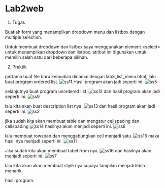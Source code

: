 # Lab2web
1. Tugas

Buatlah form yang menampilkan dropdown menu dan listbox dengan multiple selection.

Untuk membuat dropdown dan listbox saya menggunakan element &lt;select&gt; untuk menampilkan dropdown dan listbox. atribut ini digunakan untuk memilih salah satu dari beberapa pilihan.

2. Praktik

pertama buat file baru kemudian dinamai dengan lab3_list_menu.html, lalu buat program ordered list.
![ss11](https://user-images.githubusercontent.com/102292839/161184947-fabde6d0-1a70-4cdc-bf49-62bac56394c3.png)
Hasil program akan jadi seperti ini.
![ss5](https://user-images.githubusercontent.com/102292839/161185126-2664ce55-85df-4a0d-aa6a-c33d8af2a916.png)

selanjutnya buat program unordered list.
![ss12](https://user-images.githubusercontent.com/102292839/161185567-4b6ad233-dcd9-4548-839d-621bd2076598.png)
dan hasil program akan jadi seperti ini.
![ss9](https://user-images.githubusercontent.com/102292839/161185598-0eef9545-ab00-495e-b866-9eb691579c88.png)

lalu kita akan buat description list nya.
![ss13](https://user-images.githubusercontent.com/102292839/161186143-e104b989-fdd7-4769-8af8-0113a17c13b4.png)
dan hasil program akan jadi seperti ini.
![ss2](https://user-images.githubusercontent.com/102292839/161186007-378ef43a-a54c-4a03-bcdc-a4e1f9da8168.png)

jika sudah kita akan membuat table dan mengatur cellspacing dan cellspading 
![ss14](https://user-images.githubusercontent.com/102292839/161186828-18a70eee-a8f2-43c4-9948-41cdd8fe9c59.png)
hasilnya akan menjadi seperti ini. 
![ss8](https://user-images.githubusercontent.com/102292839/161186850-82e3ac31-1f5a-4905-9d29-2509fd8797d1.png)

lalu membuat rowspan dan menggabungkan cell menjadi satu.
![ss15](https://user-images.githubusercontent.com/102292839/161187253-a37668d5-da0d-47b8-ba1d-fbfdf6cae1e1.png)
maka hasil nya menjadi seperti ini. 
![ss11](https://user-images.githubusercontent.com/102292839/161187283-60ded3a5-ce6e-4591-ab6a-46180d2fa664.png)

Jika sudah kita akan membuat tabel from nya.
![ss16](https://user-images.githubusercontent.com/102292839/161187901-00acc807-9834-4480-b3c9-d15f3bda22a4.png)
dan hasilnya akan menjadi seperti ini.
![ss7](https://user-images.githubusercontent.com/102292839/161187944-c27e614b-a7ff-44e4-81bf-78aa95c9ba69.png)

lalu kita akan akan membuat style nya supaya tampilan menjadi lebih menarik.

hasil program.
